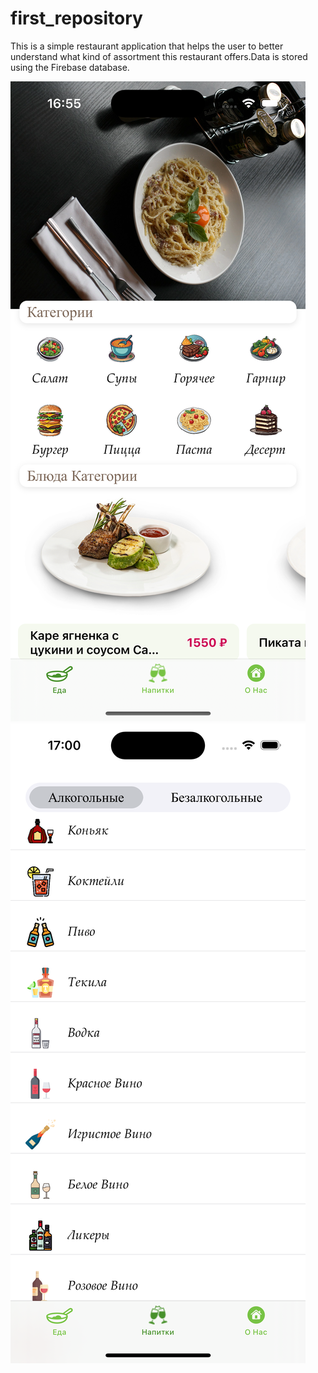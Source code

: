 # first_repository
This is a simple restaurant application that helps the user to better understand what kind of assortment this restaurant offers.Data is stored using the Firebase database.

![Screenshot](https://github.com/Vasilii1992/first_repository/blob/main/Simulator%20Screenshot%20-%20iPhone%2015%20Pro%20-%202024-07-20%20at%2016.55.14.png)
![Screenshot](https://github.com/Vasilii1992/first_repository/blob/main/Simulator%20Screenshot%20-%20iPhone%2015%20Pro%20-%202024-07-20%20at%2017.00.05.png
)

